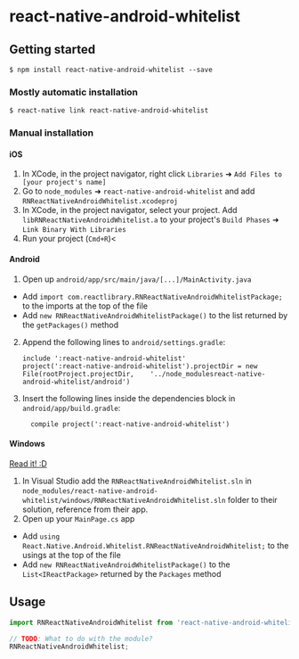 
# react-native-android-whitelist

## Getting started

`$ npm install react-native-android-whitelist --save`

### Mostly automatic installation

`$ react-native link react-native-android-whitelist`

### Manual installation


#### iOS

1. In XCode, in the project navigator, right click `Libraries` ➜ `Add Files to [your project's name]`
2. Go to `node_modules` ➜ `react-native-android-whitelist` and add `RNReactNativeAndroidWhitelist.xcodeproj`
3. In XCode, in the project navigator, select your project. Add `libRNReactNativeAndroidWhitelist.a` to your project's `Build Phases` ➜ `Link Binary With Libraries`
4. Run your project (`Cmd+R`)<

#### Android

1. Open up `android/app/src/main/java/[...]/MainActivity.java`
  - Add `import com.reactlibrary.RNReactNativeAndroidWhitelistPackage;` to the imports at the top of the file
  - Add `new RNReactNativeAndroidWhitelistPackage()` to the list returned by the `getPackages()` method
2. Append the following lines to `android/settings.gradle`:
  	```
  	include ':react-native-android-whitelist'
  	project(':react-native-android-whitelist').projectDir = new File(rootProject.projectDir, 	'../node_modulesreact-native-android-whitelist/android')
  	```
3. Insert the following lines inside the dependencies block in `android/app/build.gradle`:
  	```
      compile project(':react-native-android-whitelist')
  	```

#### Windows
[Read it! :D](https://github.com/ReactWindows/react-native)

1. In Visual Studio add the `RNReactNativeAndroidWhitelist.sln` in `node_modules/react-native-android-whitelist/windows/RNReactNativeAndroidWhitelist.sln` folder to their solution, reference from their app.
2. Open up your `MainPage.cs` app
  - Add `using React.Native.Android.Whitelist.RNReactNativeAndroidWhitelist;` to the usings at the top of the file
  - Add `new RNReactNativeAndroidWhitelistPackage()` to the `List<IReactPackage>` returned by the `Packages` method


## Usage
```javascript
import RNReactNativeAndroidWhitelist from 'react-native-android-whitelist';

// TODO: What to do with the module?
RNReactNativeAndroidWhitelist;
```
  

